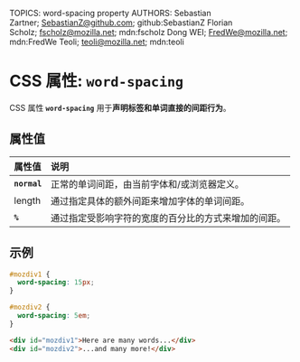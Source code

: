 TOPICS: word-spacing property
AUTHORS: Sebastian Zartner; SebastianZ@github.com; github:SebastianZ
         Florian Scholz; fscholz@mozilla.net; mdn:fscholz
         Dong WEI; FredWe@mozilla.net; mdn:FredWe
         Teoli; teoli@mozilla.net; mdn:teoli

# CSS 属性: `word-spacing`

CSS 属性 **`word-spacing`** 用于**声明标签和单词直接的间距行为**。

## 属性值

| 属性值 | 说明 |
| :--- | :--- |
| **`normal`** | 正常的单词间距，由当前字体和/或浏览器定义。|
| length | 通过指定具体的额外间距来增加字体的单词间距。|
| **`%`** | 通过指定受影响字符的宽度的百分比的方式来增加的间距。|

## 示例

```css
#mozdiv1 {
  word-spacing: 15px;
}

#mozdiv2 {
  word-spacing: 5em;
}
```

```html
<div id="mozdiv1">Here are many words...</div>
<div id="mozdiv2">...and many more!</div>
```
